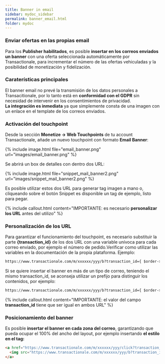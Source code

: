 ```yaml
---
title: Banner in email
sidebar: mydoc_sidebar
permalink: banner_email.html
folder: mydoc
---
```


### Enviar ofertas en las propias email
Para los **Publisher habilitados**,  es posible  **insertar en los correos enviados un banner** con una oferta seleccionada automáticamente por Transactionale, para incrementar el número de las ofertas vehiculadas y la posibilidad de monetización y fidelización.  

### Caraterísticas principales
El banner email no prevé la transmisión de los datos personales a Transacitionale, por lo tanto está en **conformidad con el GDPR** sin necesidad de intervenir en los consentimientos de privacidad. <br>
**La integración es inmediata** ya que simplemente consta de una imagen con un enlace en el template de los correos enviados. 

### Activación del touchpoint
Desde la sección **Monetize -> Web Touchpoints** de tu account Transactionale, añade un nuevo touchpoint con formato  **Email Banner**:

{% include image.html file="email_banner.png" url="images/email_banner.png" %}

Se abrirá un box de detalles con dentro dos URL:

{% include image.html file="snippet_mail_banner2.png" url="images/snippet_mail_banner2.png" %}

Es posible utilizar estos dos URL para generar tag imagen a mano o, cliqueando sobre el botón Snippet es disponible un tag de ejemplo, listo para pegar.

{% include callout.html content="IMPORTANTE: es necesario  **personalizar los URL** antes del utilizo" %}

### Personalización de los URL
Para garantizar el funcionamiento del touchpoint, es necesario substituir la parte **{transaction_id}**  de los dos URL con una variable unívoca para cada correo enviado, por ejemplo el número de pedido.Verificar como utilizar las variables en la documentación de la propia plataforma. 
Ejemplo:
```html
https://www.transactionale.com/m/xxxxxx/yyy/b?transaction_id={ $order->id }&zip_code={ $zip_code }&gender={ $gender }
```

Si se quiere insertar el banner en más de un tipo de correo, teniendo el mismo transaction_id, se aconseja utilizar un prefijo para distinguir los contenidos, por ejemplo:
```html
https://www.transactionale.com/m/xxxxxx/yyy/b?transaction_id={ $order->id }&zip_code={ $zip_code }&gender={ $gender }

```

{% include callout.html content="IMPORTANTE:  el valor del campo **transaction_id** tiene que ser igual en ambos URL" %}


### Posicionamiento del banner
Es posible **insertar el banner en cada zona del correo**,  garantizando que pueda ocupar el 100% del ancho del layout, por ejemplo insertando **el estilo en el tag:**

```html
<a href="https://www.transactionale.com/m/xxxxxx/yyy/click?transaction_id={transaction_id}}&zip_code={ $zip_code }&gender={ $gender }" target="_blank">
  <img src="https://www.transactionale.com/m/xxxxxx/yyy/b?transaction_id={transaction_id}}&zip_code={ $zip_code }&gender={ $gender }" style="width: 100%">
</a>
```